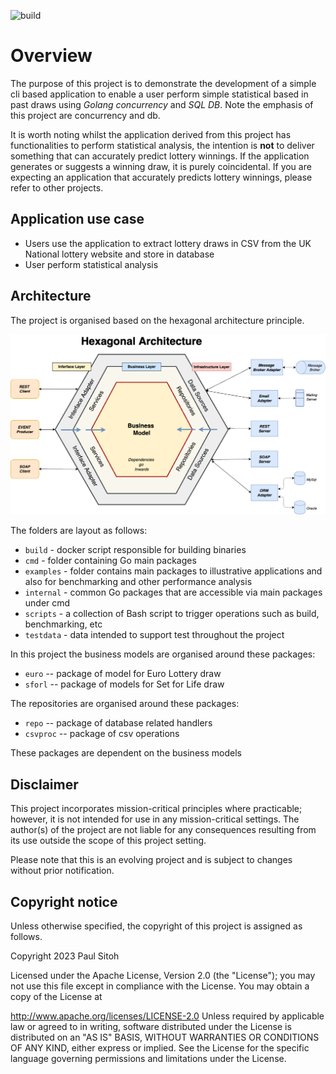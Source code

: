 ![build](https://github.com/paulwizviz/go-web/workflows/build/badge.svg)
# Overview

The purpose of this project is to demonstrate the development of a simple cli based application to enable a user perform simple statistical based in past draws using *Golang concurrency* and *SQL DB*. Note the emphasis of this project are concurrency and db.

It is worth noting whilst the application derived from this project has functionalities to perform statistical analysis, the intention is **not** to deliver something that can accurately predict lottery winnings. If the application generates or suggests a winning draw, it is purely coincidental. If you are expecting an application that accurately predicts lottery winnings, please refer to other projects.

## Application use case

* Users use the application to extract lottery draws in CSV from the UK National lottery website and store in database
* User perform statistical analysis

## Architecture

The project is organised based on the hexagonal architecture principle.

![Architecture Principle](./docs/img/hexagonal.png)

The folders are layout as follows:

* `build` - docker script responsible for building binaries
* `cmd` - folder containing Go main packages
* `examples` - folder contains main packages to illustrative applications and also for benchmarking and other performance analysis
* `internal` - common Go packages that are accessible via main packages under cmd
* `scripts` - a collection of Bash script to trigger operations such as build, benchmarking, etc
* `testdata` - data intended to support test throughout the project

In this project the business models are organised around these packages:

* `euro` -- package of model for Euro Lottery draw
* `sforl` -- package of models for Set for Life draw 

The repositories are organised around these packages:

* `repo` -- package of database related handlers
* `csvproc` -- package of csv operations

These packages are dependent on the business models

## Disclaimer

This project incorporates mission-critical principles where practicable; however, it is not intended for use in any mission-critical settings. The author(s) of the project are not liable for any consequences resulting from its use outside the scope of this project setting.

Please note that this is an evolving project and is subject to changes without prior notification.

## Copyright notice

Unless otherwise specified, the copyright of this project is assigned as follows.

Copyright 2023 Paul Sitoh

Licensed under the Apache License, Version 2.0 (the "License"); you may not use this file except in compliance with the License. You may obtain a copy of the License at

http://www.apache.org/licenses/LICENSE-2.0 Unless required by applicable law or agreed to in writing, software distributed under the License is distributed on an "AS IS" BASIS, WITHOUT WARRANTIES OR CONDITIONS OF ANY KIND, either express or implied. See the License for the specific language governing permissions and limitations under the License.

